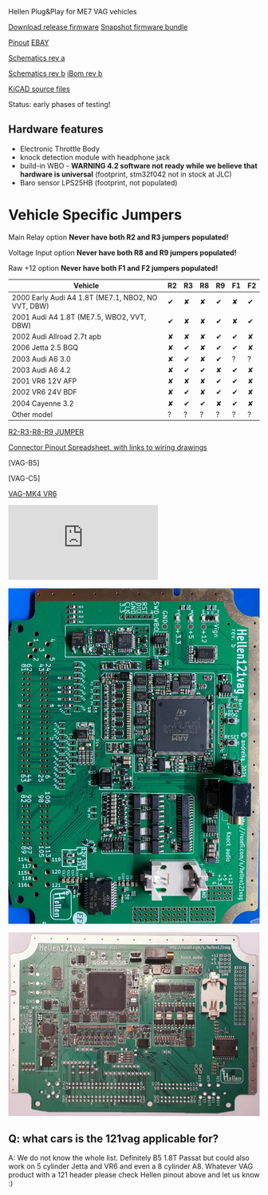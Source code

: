 Hellen Plug&Play for ME7 VAG vehicles



[Download release firmware](https://github.com/rusefi/rusefi/releases/latest/download/rusefi_bundle_hellen121vag.zip)
[Snapshot firmware bundle](https://rusefi.com/build_server/rusefi_bundle_hellen121vag.zip)

[Pinout](https://rusefi.com/docs/pinouts/hellen/hellen121vag/)
[EBAY](https://www.ebay.com/itm/334048095704)

[Schematics rev a](https://github.com/rusefi/hellen121vag/raw/main/boards/hellen121vag-a/board/hellen121vag-a-schematic.pdf)


[Schematics rev b](https://github.com/rusefi/hellen121vag/raw/main/boards/hellen121vag-b/board/hellen121vag-b-schematic.pdf)
[iBom rev b](https://rusefi.com/docs/ibom/hellen121vag-b-ibom.html)



[KiCAD source files](https://github.com/rusefi/hellen121vag)

Status: early phases of testing!


## Hardware features

* Electronic Throttle Body
* knock detection module with headphone jack
* build-in WBO - **WARNING 4.2 software not ready while we believe that hardware is universal** (footprint, stm32f042 not in stock at JLC)
* Baro sensor LPS25HB (footprint, not populated)


# Vehicle Specific Jumpers

Main Relay option **Never have both R2 and R3 jumpers populated!** 

Voltage Input option **Never have both R8 and R9 jumpers populated!** 

Raw +12 option **Never have both F1 and F2 jumpers populated!** 

| Vehicle | R2 | R3 | R8 | R9 | F1 | F2 |
| --- | --- | --- | --- | --- | --- | --- |
| 2000 Early Audi A4 1.8T (ME7.1, NBO2, NO VVT, DBW) | ✔ | ✘ | ✘ | ✔ | ✘ | ✔ |
| 2001 Audi A4 1.8T (ME7.5, WBO2, VVT, DBW) | ✔ | ✘ | ✘ | ✔ | ✘ | ✔ |
| 2002 Audi Allroad 2.7t apb |  ✘ | ✘ | ✘ | ✔ | ✔ | ✘|
| 2006 Jetta 2.5 BGQ | ✘ | ✔ | ✘ | ✔ | ✔ | ✘ |
| 2003 Audi A6 3.0 | ✘ | ✔ | ✘ | ✔ | ? | ? |
| 2003 Audi A6 4.2 | ✘ | ✔ | ✔ | ✘ | ✔ | ✘ |
| 2001 VR6 12V AFP | ✘ | ✘ | ✘ | ✔ | ✔ | ✘ |
| 2002 VR6 24V BDF | ✘ | ✔ | ✘ | ✔ | ✔ | ✘|
| 2004 Cayenne 3.2 | ✘ | ✔ | ✔ | ✘ | ✔ | ✘|
| Other model | ? | ? | ? | ? | ? | ? |

[R2-R3-R8-R9 JUMPER](https://drive.google.com/file/d/1r4os5Ft1mQFYYcKLPqTyI-RTlIX4GPmx/view?usp=sharing)

[Connector Pinout Spreadsheet, with links to wiring drawings](https://docs.google.com/spreadsheets/d/1H0cZPAJFbpprgSu1Y8BiAYzXbqddvIn-Hhod4QCVQwk)

[VAG-B5]

[VAG-C5]

[VAG-MK4 VR6](https://github.com/rusefi/rusefi/wiki/mk4-vr6-wiring)


![x](https://rusefi.com/forum/download/file.php?id=7575)

![x](Hardware/Hellen/hellen121vag-b.jpg)

![x](Hardware/Hellen/hellen121vag-a.jpg)

## Q: what cars is the 121vag applicable for?

A: We do not know the whole list. Definitely B5 1.8T Passat but could also work on 5 cylinder Jetta and VR6 and even a 8 cylinder A8. Whatever VAG product with a 121 header please check Hellen pinout above and let us know :)

